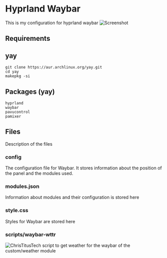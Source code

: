 # Hyprland Waybar
This is my configuration for hyprland waybar
![Screenshot](https://github.com/fand1l/hyprland.waybar/raw/main/screenshot.png)

## Requirements

## yay
```
git clone https://aur.archlinux.org/yay.git
cd yay
makepkg -si
```

## Packages (yay)
```
hyprland
waybar
pavucontrol
pamixer
```

## Files
Description of the files

### config
The configuration file for Waybar. It stores information about the position of the panel and the modules used.

### modules.json
Information about modules and their configuration is stored here

### style.css
Styles for Waybar are stored here

### scripts/waybar-wttr
![ChrisTitusTech](https://github.com/ChrisTitusTech/hyprland-titus/tree/main/dotconfig/waybar/scripts) script to get weather for the waybar of the custom/weather module
